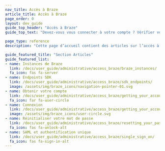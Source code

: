 ```yaml
---
nav_title: Accès à Braze
article_title: Accès à Braze
page_order: 0
layout: dev_guide
guide_top_header: "Accès à Braze"
guide_top_text: "Devez-vous vous connecter à votre compte ? Vérifier votre endpoint ? Réinitialiser un mot de passe ? Configurer une authentification unique ? Ne vous inquiétez pas : nous avons des documents pour cela."

page_type: reference
description: "Cette page d’accueil contient des articles sur l’accès à votre compte ou tableau de bord de Braze. Vous trouverez ici des ressources sur l’authentification unique (SSO), la connexion, les instances Braze, les endpoints du SDK, la réinitialisation du mot de passe etc."

guide_featured_title: "Section Articles"
guide_featured_list:
- name: Instances de Braze
  link: /docs/user_guide/administrative/access_braze/braze_instances/
  fa_icon: fas fa-server
- name: Endpoints SDK
  link: /docs/user_guide/administrative/access_braze/sdk_endpoints/
  image: /assets/img/braze_icons/navigation-pointer-01.svg
- name: Obtenir votre compte
  link: /docs/user_guide/administrative/access_braze/getting_your_account/
  fa_icon: far fa-user-circle
- name: Connexion
  link: /docs/user_guide/administrative/access_braze/getting_your_account/
  image: /assets/img/braze_icons/user-circle.svg
- name: Réinitialiser votre mot de passe
  link: /docs/user_guide/administrative/access_braze/resetting_your_password/
  fa_icon: fas fa-unlock-alt
- name: SAML et authentification unique
  link: /docs/user_guide/administrative/access_braze/single_sign_on/
  fa_icon: fas fa-sign-in-alt
---
```

